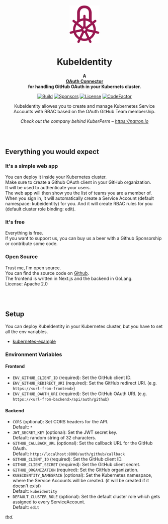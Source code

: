 <p align="center">
    <a href="https://natron.io/">
        <img height="120px" src="assets/kubeidentity_logo_color.png" />
    </a>
    <h1 align="center">
        KubeIdentity
    </h1>
</p>

<p align="center">
  <strong>
    A <br />
    <a href="https://beer.gigu.io/">OAuth Connector</a>
    <br />
    for handling GitHub OAuth in your Kubernets cluster.
  </strong>
</p>

<p align="center">
  <a href="https://github.com/natrongmbh/kubeidentity/issues"><img
    src="https://img.shields.io/github/issues/natrongmbh/kubeidentity"
    alt="Build"
  /></a>
  <a href="https://github.com/sponsors/janlauber"><img
    src="https://img.shields.io/github/sponsors/janlauber" 
    alt="Sponsors"
  /></a>
  <a href="https://github.com/natrongmbh/kubeidentity"><img 
    src="https://img.shields.io/github/license/natrongmbh/kubeidentity" 
    alt="License"
  /></a>
  <a href="https://www.codefactor.io/repository/github/natrongmbh/kubeidentity"><img 
    src="https://www.codefactor.io/repository/github/natrongmbh/kubeidentity/badge" 
    alt="CodeFactor" 
  /></a>
</p>

<p align="center">
  KubeIdentity allowes you to create and manage Kubernetes Service Accounts with RBAC based on the OAuth GitHub Team membership.
</p>

<p align="center">
  <em>
    Check out the company behind KuberPerm – 
    <a
      href="https://natron.io/"
    >https://natron.io</a>
  </em>
</p>

<h2></h2>
<p>&nbsp;</p>

## Everything you would expect

### It's a simple web app

You can deploy it inside your Kubernetes cluster.  
Make sure to create a Github OAuth client in your GitHub organization.  
It will be used to authenticate your users.  
The web app will then show you the list of teams you are a member of.  
When you sign in, it will automatically create a Service Account (default namespace: kubeidentity) for you.
And it will create RBAC rules for you (default cluster role binding: edit).

### It's free

Everything is free.  
If you want to support us, you can buy us a beer with a Github Sponsorship or contribute some code.

### Open Source

Trust me, I'm open source.  
You can find the source code on [Github](https://github.com/natrongmbh/kubeidentity).  
The frontend is written in Next.js and the backend in GoLang.  
License: Apache 2.0

<h2></h2>
<p>&nbsp;</p>

## Setup

You can deploy KubeIdentity in your Kubernetes cluster, but you have to set all the env variables.

- [kubernetes-example](/kubernetes/)


### Environment Variables

#### Frontend

- `ENV_GITHUB_CLIENT_ID` (required): Set the GitHub client ID.
- `ENV_GITHUB_REDIRECT_URI` (required): Set the GitHub redirect URI. (e.g. `https://<url-from-frontend>`)
- `ENV_GITHUB_OAUTH_URI` (required): Set the GitHub OAuth URI. (e.g. `https://<url-from-backend>/api/auth/github`)

#### Backend

- `CORS` (optional): Set CORS headers for the API.  
  Default: `*`
- `JWT_SECRET_KEY` (optional): Set the JWT secret key.  
  Default: random string of 32 characters.
- `GITHUB_CALLBACK_URL` (optional): Set the callback URL for the GitHub OAuth.  
  Default: `http://localhost:8000/auth/github/callback`
- `GITHUB_CLIENT_ID` (required): Set the GitHub client ID.
- `GITHUB_CLIENT_SECRET` (required): Set the GitHub client secret.
- `GITHUB_ORGANIZATION` (required): Set the GitHub organization.
- `KUBEIDENTITY_NAMESPACE` (optional): Set the Kubernetes namespace, where the Service Accounts will be created. (it will be created if it doesn't exist)  
  Default: `kubeidentity`
- `DEFAULT_CLUSTER_ROLE` (optional): Set the default cluster role which gets assigned to every ServiceAccount.  
  Default: `edit`

*tbd.*